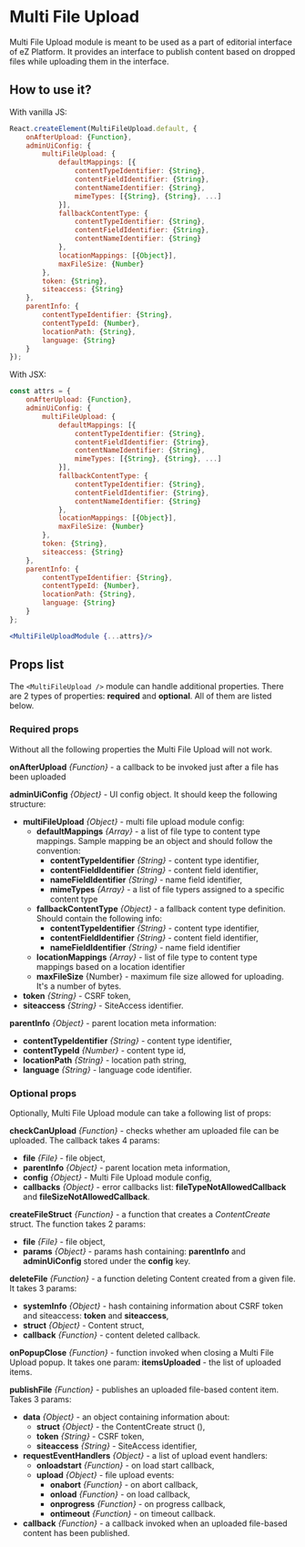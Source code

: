 # Multi File Upload

Multi File Upload module is meant to be used as a part of editorial interface of eZ Platform. It provides an interface to publish content based on dropped files while uploading them in the interface.

## How to use it?

With vanilla JS:

```javascript
React.createElement(MultiFileUpload.default, {
    onAfterUpload: {Function},
    adminUiConfig: {
        multiFileUpload: {
            defaultMappings: [{
                contentTypeIdentifier: {String},
                contentFieldIdentifier: {String},
                contentNameIdentifier: {String},
                mimeTypes: [{String}, {String}, ...]
            }],
            fallbackContentType: {
                contentTypeIdentifier: {String},
                contentFieldIdentifier: {String},
                contentNameIdentifier: {String}
            },
            locationMappings: [{Object}],
            maxFileSize: {Number}
        },
        token: {String},
        siteaccess: {String}
    },
    parentInfo: {
        contentTypeIdentifier: {String},
        contentTypeId: {Number},
        locationPath: {String},
        language: {String}
    }
});
```

With JSX:

```jsx
const attrs = {
    onAfterUpload: {Function},
    adminUiConfig: {
        multiFileUpload: {
            defaultMappings: [{
                contentTypeIdentifier: {String},
                contentFieldIdentifier: {String},
                contentNameIdentifier: {String},
                mimeTypes: [{String}, {String}, ...]
            }],
            fallbackContentType: {
                contentTypeIdentifier: {String},
                contentFieldIdentifier: {String},
                contentNameIdentifier: {String}
            },
            locationMappings: [{Object}],
            maxFileSize: {Number}
        },
        token: {String},
        siteaccess: {String}
    },
    parentInfo: {
        contentTypeIdentifier: {String},
        contentTypeId: {Number},
        locationPath: {String},
        language: {String}
    }
};

<MultiFileUploadModule {...attrs}/>
```

## Props list

The `<MultiFileUpload />` module can handle additional properties. There are 2 types of properties: **required** and **optional**. All of them are listed below.

### Required props

Without all the following properties the Multi File Upload will not work.

**onAfterUpload** _{Function}_ - a callback to be invoked just after a file has been uploaded

**adminUiConfig** _{Object}_ - UI config object. It should keep the following structure:

- **multiFileUpload** _{Object}_  - multi file upload module config:
    - **defaultMappings** _{Array}_ - a list of file type to content type mappings. Sample mapping be an object and should follow the convention:
        - **contentTypeIdentifier** _{String}_ - content type identifier,
        - **contentFieldIdentifier** _{String}_ - content field identifier,
        - **nameFieldIdentifier** _{String}_ - name field identifier,
        - **mimeTypes** _{Array}_ - a list of file typers assigned to a specific content type
    - **fallbackContentType** _{Object}_ - a fallback content type definition. Should contain the following info:
        - **contentTypeIdentifier** _{String}_ - content type identifier,
        - **contentFieldIdentifier** _{String}_ - content field identifier,
        - **nameFieldIdentifier** _{String}_ - name field identifier
    - **locationMappings** _{Array}_ - list of file type to content type mappings based on a location identifier
    - **maxFileSize** {Number} - maximum file size allowed for uploading. It's a number of bytes.
- **token** _{String}_ - CSRF token,
- **siteaccess** _{String}_ - SiteAccess identifier.

**parentInfo** _{Object}_ - parent location meta information:

- **contentTypeIdentifier** _{String}_ - content type identifier,
- **contentTypeId** _{Number}_ - content type id,
- **locationPath** _{String}_ - location path string,
- **language** _{String}_ - language code identifier.

### Optional props

Optionally, Multi File Upload module can take a following list of props:

**checkCanUpload** _{Function}_ - checks whether am uploaded file can be uploaded. The callback takes 4 params:

- **file** _{File}_ - file object,
- **parentInfo** _{Object}_ - parent location meta information,
- **config** _{Object}_ - Multi File Upload module config,
- **callbacks** _{Object}_ - error callbacks list: **fileTypeNotAllowedCallback** and **fileSizeNotAllowedCallback**.

**createFileStruct** _{Function}_ - a function that creates a _ContentCreate_ struct. The function takes 2 params:

- **file** _{File}_ - file object,
- **params** _{Object}_ - params hash containing: **parentInfo** and **adminUiConfig** stored under the **config** key.

**deleteFile** _{Function}_ - a function deleting Content created from a given file. It takes 3 params:

- **systemInfo** _{Object}_ - hash containing information about CSRF token and siteaccess: **token** and **siteaccess**,
- **struct** _{Object}_ - Content struct,
- **callback** _{Function}_ - content deleted callback.

**onPopupClose** _{Function}_ - function invoked when closing a Multi File Upload popup. It takes one param: **itemsUploaded** - the list of uploaded items.

**publishFile** _{Function}_ - publishes an uploaded file-based content item. Takes 3 params:

- **data** _{Object}_ - an object containing information about:
    - **struct** _{Object}_ - the ContentCreate struct (),
    - **token** _{String}_ - CSRF token,
    - **siteaccess** _{String}_ - SiteAccess identifier,
- **requestEventHandlers** _{Object}_ - a list of upload event handlers:
    - **onloadstart** _{Function}_ - on load start callback,
    - **upload** _{Object}_ - file upload events:
        - **onabort** _{Function}_ - on abort callback,
        - **onload** _{Function}_ - on load callback,
        - **onprogress** _{Function}_ - on progress callback,
        - **ontimeout** _{Function}_ - on timeout callback.
- **callback** _{Function}_ - a callback invoked when an uploaded file-based content has been published.
